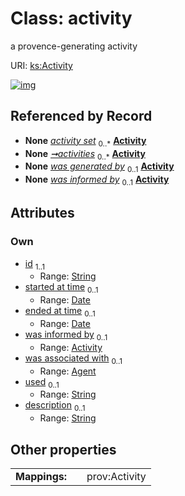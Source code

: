 
# Class: activity


a provence-generating activity

URI: [ks:Activity](https://w3id.org/linkml/tests/kitchen_sink/Activity)


[![img](https://yuml.me/diagram/nofunky;dir:TB/class/[Agent],[Agent]<was%20associated%20with%200..1-%20[Activity&#124;id:string;started_at_time:date%20%3F;ended_at_time:date%20%3F;used:string%20%3F;description:string%20%3F],[Activity]<was%20informed%20by%200..1-%20[Activity],[Dataset]++-%20activities%200..*>[Activity],[Dataset])](https://yuml.me/diagram/nofunky;dir:TB/class/[Agent],[Agent]<was%20associated%20with%200..1-%20[Activity&#124;id:string;started_at_time:date%20%3F;ended_at_time:date%20%3F;used:string%20%3F;description:string%20%3F],[Activity]<was%20informed%20by%200..1-%20[Activity],[Dataset]++-%20activities%200..*>[Activity],[Dataset])

## Referenced by Record

 *  **None** *[activity set](activity_set.md)*  <sub>0..\*</sub>  **[Activity](Activity.md)**
 *  **None** *[➞activities](dataset__activities.md)*  <sub>0..\*</sub>  **[Activity](Activity.md)**
 *  **None** *[was generated by](was_generated_by.md)*  <sub>0..1</sub>  **[Activity](Activity.md)**
 *  **None** *[was informed by](was_informed_by.md)*  <sub>0..1</sub>  **[Activity](Activity.md)**

## Attributes


### Own

 * [id](id.md)  <sub>1..1</sub>
     * Range: [String](String.md)
 * [started at time](started_at_time.md)  <sub>0..1</sub>
     * Range: [Date](Date.md)
 * [ended at time](ended_at_time.md)  <sub>0..1</sub>
     * Range: [Date](Date.md)
 * [was informed by](was_informed_by.md)  <sub>0..1</sub>
     * Range: [Activity](Activity.md)
 * [was associated with](was_associated_with.md)  <sub>0..1</sub>
     * Range: [Agent](Agent.md)
 * [used](used.md)  <sub>0..1</sub>
     * Range: [String](String.md)
 * [description](description.md)  <sub>0..1</sub>
     * Range: [String](String.md)

## Other properties

|  |  |  |
| --- | --- | --- |
| **Mappings:** | | prov:Activity |

